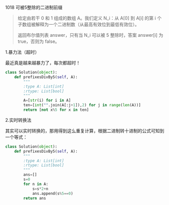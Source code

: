 1018 可被5整除的二进制前缀

> 给定由若干 0 和 1 组成的数组 A。我们定义 N_i：从 A[0] 到 A[i] 的第 i 个子数组被解释为一个二进制数（从最高有效位到最低有效位）。
>
> 返回布尔值列表 answer，只有当 N_i 可以被 5 整除时，答案 answer[i] 为 true，否则为 false。
>

1.暴力法（超时）

最近真是越来越暴力了，每次都超时！

```python
class Solution(object):
    def prefixesDivBy5(self, A):
        """
        :type A: List[int]
        :rtype: List[bool]
        """
        A=[str(i) for i in A]
        ten=[int("".join(A[:j+1]),2) for j in range(len(A))]
        return [not x%5 for x in ten]
```

2.实时转换法

其实可以实时转换的，那用得到这么重复计算，根据二进制转十进制的公式可知到一个等式：

```python
class Solution(object):
    def prefixesDivBy5(self, A):
        """
        :type A: List[int]
        :rtype: List[bool]
        """
        ans=[]
        s=0
        for n in A:
            s=s*2+n
            ans.append(s%5==0)
        return ans
```

